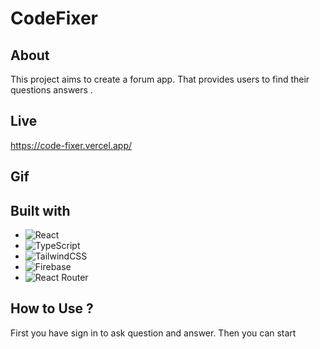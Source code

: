 # CodeFixer

## About
This project aims to create a forum app. That provides users to find their questions answers .

## Live
https://code-fixer.vercel.app/

## Gif


## Built with
- ![React](https://img.shields.io/badge/react-%2320232a.svg?style=for-the-badge&logo=react&logoColor=%2361DAFB)
- ![TypeScript](https://img.shields.io/badge/typescript-%23007ACC.svg?style=for-the-badge&logo=typescript&logoColor=white)
- ![TailwindCSS](https://img.shields.io/badge/tailwindcss-%2338B2AC.svg?style=for-the-badge&logo=tailwind-css&logoColor=white)
- ![Firebase](https://img.shields.io/badge/firebase-%23039BE5.svg?style=for-the-badge&logo=firebase)
- ![React Router](https://img.shields.io/badge/React_Router-CA4245?style=for-the-badge&logo=react-router&logoColor=white)

## How to Use ? 
First you have sign in to ask question and answer. Then you can start
